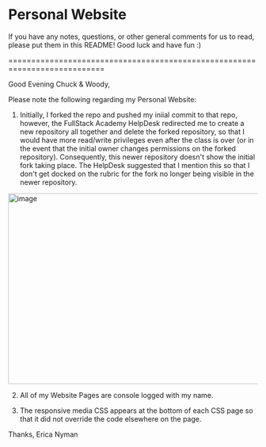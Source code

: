 # Personal Website

If you have any notes, questions, or other general comments for us to read, please put
them in this README! Good luck and have fun :)

===========================================================================

Good Evening Chuck & Woody, 

Please note the following regarding my Personal Website:

1. Initially, I forked the repo and pushed my iniial commit to that repo, however, the FullStack Academy HelpDesk redirected me to create a new repository all together and delete the forked repository, so that I would have more read/write privileges even after the class is over (or in the event that the initial owner changes permissions on the forked repository). Consequently, this newer repository doesn't show the initial fork taking place. The HelpDesk suggested that I mention this so that I don't get docked on the rubric for the fork no longer being visible in the newer repository.
<img width="1276" height="385" alt="image" src="https://github.com/user-attachments/assets/b4b4cf56-7d4c-4320-b327-4ff8729b8e51" />


2. All of my Website Pages are console logged with my name.

3. The responsive media CSS appears at the bottom of each CSS page so that it did not override the code elsewhere on the page.

Thanks, 
Erica Nyman

